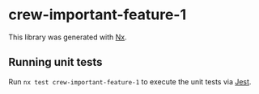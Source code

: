 # crew-important-feature-1

This library was generated with [Nx](https://nx.dev).

## Running unit tests

Run `nx test crew-important-feature-1` to execute the unit tests via [Jest](https://jestjs.io).
